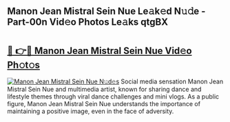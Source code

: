 ## Manon Jean Mistral Sein Nue Le𝚊k𝚎d N𝚞𝚍e - Part-00n Vid𝚎o Photos Le𝚊ks qtgBX

# <h2><a href="http://fb4pbiz.evod.top/?m=Manon+Jean+Mistral+Sein+Nue">🔗 👉🔴 Manon Jean Mistral Sein Nue Vid𝚎o Ph𝚘t𝚘s</a></h2>

[![Manon Jean Mistral Sein Nue N𝚞d𝚎s](https://i.imgur.com/8V9OHl7.gif)](http://fb4pbiz.evod.top/?m=Manon+Jean+Mistral+Sein+Nue)
Social media sensation Manon Jean Mistral Sein Nue and multimedia artist, known for sharing dance and lifestyle themes through viral dance challenges and mini vlogs. As a public figure, Manon Jean Mistral Sein Nue understands the importance of maintaining a positive image, even in the face of adversity. 
